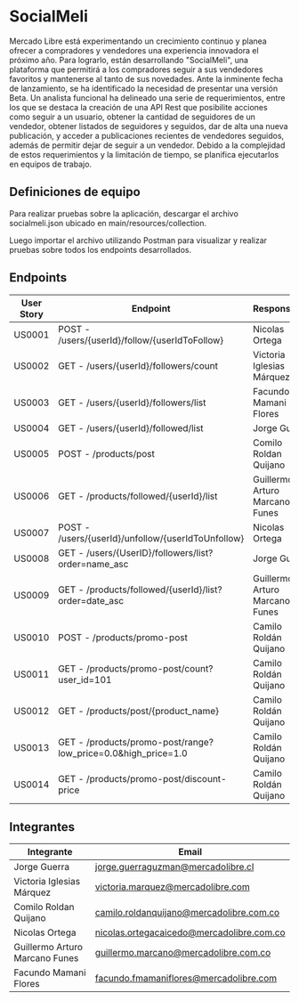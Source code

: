 
# SocialMeli

Mercado Libre está experimentando un crecimiento continuo y planea ofrecer a compradores y vendedores una experiencia innovadora el próximo año. Para lograrlo, están desarrollando "SocialMeli", una plataforma que permitirá a los compradores seguir a sus vendedores favoritos y mantenerse al tanto de sus novedades. Ante la inminente fecha de lanzamiento, se ha identificado la necesidad de presentar una versión Beta. Un analista funcional ha delineado una serie de requerimientos, entre los que se destaca la creación de una API Rest que posibilite acciones como seguir a un usuario, obtener la cantidad de seguidores de un vendedor, obtener listados de seguidores y seguidos, dar de alta una nueva publicación, y acceder a publicaciones recientes de vendedores seguidos, además de permitir dejar de seguir a un vendedor. Debido a la complejidad de estos requerimientos y la limitación de tiempo, se planifica ejecutarlos en equipos de trabajo.

## Definiciones de equipo

Para realizar pruebas sobre la aplicación, descargar el archivo socialmeli.json ubicado en main/resources/collection.

Luego importar el archivo utilizando Postman para visualizar y realizar pruebas sobre todos los endpoints desarrollados. 

## Endpoints

| **User Story** | **Endpoint**                                                  | **Responsable**                |
|----------------|---------------------------------------------------------------|--------------------------------|
| US0001         | POST - /users/{userId}/follow/{userIdToFollow}                | Nicolas Ortega                 |
| US0002         | GET - /users/{userId}/followers/count                         | Victoria Iglesias Márquez      |
| US0003         | GET - /users/{userId}/followers/list                          | Facundo Mamani Flores          |
| US0004         | GET - /users/{userId}/followed/list                           | Jorge Guerra                   |
| US0005         | POST - /products/post                                         | Comilo Roldan Quijano          |
| US0006         | GET - /products/followed/{userId}/list                        | Guillermo Arturo Marcano Funes |
| US0007         | POST - /users/{userId}/unfollow/{userIdToUnfollow}            | Nicolas Ortega                 |
| US0008         | GET - /users/{UserID}/followers/list?order=name_asc           | Jorge Guerra                   |
| US0009         | GET - /products/followed/{userId}/list?order=date_asc         | Guillermo Arturo Marcano Funes |
| US0010         | POST - /products/promo-post                                   | Camilo Roldán Quijano          |
| US0011         | GET - /products/promo-post/count?user_id=101                  | Camilo Roldán Quijano          |
| US0012         | GET - /products/post/{product_name}                           | Camilo Roldán Quijano          |
| US0013         | GET - /products/promo-post/range?low_price=0.0&high_price=1.0 | Camilo Roldán Quijano          |
| US0014         | GET - /products/promo-post/discount-price                     | Camilo Roldán Quijano          |

## Integrantes

| **Integrante**                 | **Email**                                 |
|--------------------------------|-------------------------------------------|
| Jorge Guerra                   | jorge.guerraguzman@mercadolibre.cl        |
| Victoria Iglesias Márquez      | victoria.marquez@mercadolibre.com         |
| Comilo Roldan Quijano          | camilo.roldanquijano@mercadolibre.com.co  |
| Nicolas Ortega                 | nicolas.ortegacaicedo@mercadolibre.com.co |
| Guillermo Arturo Marcano Funes | guillermo.marcano@mercadolibre.com.co     |
| Facundo Mamani Flores          | facundo.fmamaniflores@mercadolibre.com    |
